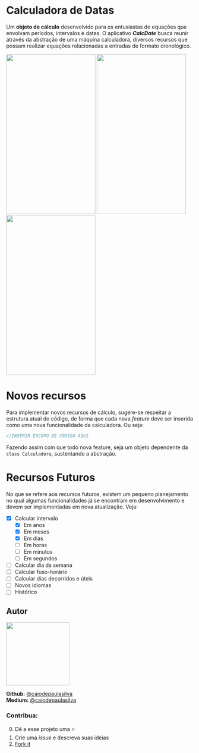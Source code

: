 # Calculadora de Datas

Um **objeto de cálculo** desenvolvido para os entusiastas de equações que envolvam períodos, intervalos e datas. O aplicativo ***CalcDate*** busca reunir através da abstração de uma máquina calculadora, diversos recursos que possam realizar equações relacionadas a entradas  de formato cronológico.

<img src="https://lh3.googleusercontent.com/suJxieUtfgv0ycInep4KhoR84E5sXcytjmF9j-VeU7v8OAktR555oD5iLgEhzZYPxQ_1tzBltVZh7t-quDVmpNUoN9EqnuEFtMWW49lEI2ibAl9cxrQrFqad_hIwG9cZtVH4XlK2QUOKoj3fRFY7aduNGcgO3OaqEh0yrIsTyZOMCGNnpFS91KtKWUU-Em-PGrJAZQX62B6ShRHCZhkN5FxCqyi_BxX5n2vBAwJbKJzC4lFM5-o2BKd2BzisYyf9nw4SqLUdun7_wvkEVhLV69LFXkWzxY0JyGDsf14y0VrRpPWA1eBAfxti1KcohbZCnkWrtD0jS0ktHc-NC8nmG8oDEi4UG8JaxyCOFM4nBEFMbihEhUMZqqiFbeDWGAQj-EIM3DhhkbyUhAV1iGdbvcYfA8plILpUB9UMhcG2TmLESwhScZ8BDyb_nZUoDXCewNmEN-VtMEyp3qANicpZ2Nv4XQrNpj7Rx1rNOG-DCwPCcotiS9yCHNgcQ6-t2prMEtGB1I7h2x5y7zuneMwdvmC8ZwvXbMvgmBkYyb6hmS7XqDu0mdhMMU_F1RCuRDRjOqgTAijZl1OOWwwXezUed8L1cUY2wzhFy5SosGESXuK9bnAI372R4TTPmMtBspJl5q3ehGAoP9RC0an1bhGC8XGWRvgLk43kNF6QbKpdwBGGaIKgnaL-=w352-h626-no" width="240" height="430"> <img src="https://lh3.googleusercontent.com/RAvwodW9fYkqZZqSMB6Wr-vC-OKsi7GHjPoos33syF_eoFClTLXK9RT7YqpABBBFkt76fLaWfC-OYt2wcGvMyevweadKSRHvpfjg1Cnap3tYKvfLzIm0_FViU2f3rB-K5vtt3JXylMsZH1JVDfQuEuAti4DS0dgjqWDWBPKMCg_Wbah8gppMp49KeJZCmGtC2JEW6FpjCUAJK9FbE9vt7vWXuv66JiQQNz3Jog4-WmWuyKgt98wxC2EkXngHyhaN1rf3h9Kr-XIGmnhL5apNQG7vJvUFXDv8fL6qIllFZjHLTEVCnc4u5tFb79NNIpSeESLO41RoboIiTJ-jNeSNEJXjKnLHk4W7yrx5v9CCQ86wqIm9PdRJ-byKs9MUbhwEAOn4FqsfH_aUVvs6WajpAt9iFMW86kApzgn840g6B1Vduet224gnQJ-LlAD_XYMlh2xKut5M6U_XdzT93MYPYxsG6FStc2vxpn_S8kbefmY3Pm_8AUkJxjInoHzaqvoMDo5ZB1bjyhwCm-HhxwMuew2LjNtNchqJqB4UIAwHbTq9uov4BB-zYiyPpqmO9Om6E_qDXti3pyEzbqMV3XVVtOpXnsCqm3yUrzYPbs-LB__ONn8c_VH1RklRthk6uOHYTbgb9moMmkw8VTfbg4Qc_LtRYfT_6gosFMyDpN9t_3AMIdPZ_PjA=w352-h626-no" width="240" height="430">
<img src="https://lh3.googleusercontent.com/g2E5jHQLm-yC_SI5u5cHzZcQ0bR0NKvhs0wY6vkMTKgR-ocF4cZxXCUDfiNNBy5U1IMDqHELAbgiAhK8vC-dxA2u1DTIxK9t_6vC5FOWlEBuk4vf4_B8ZFX892udHyjwcFW_00RKzMvKGNoyQ5ftZIg3HDUqbpWN8necsO3ofFsuUJZnuxdsYruqqnrGJqWBminXAsOW34YWQKoVz76zwq5vtEmcDyaJVfSJ18Xt6XXyQqn7xA4R-l2L-pnsWlQyG7odTH0dn46G7xGhW1DBVco9cvob06m_G6Ed1yRNIvWbEjqq8nKsk3gcGJp3FjwK0Dsz5ZrBCQYxxuJrODW_gXmgGX15YpzIcgPhadY7TC7utPC9nKijwYoTltb__EreMYUSL2k0hyRz-i1TE27anIZY4XUKOkF_OQhXr3EJU18KQFoF6hI6PUDO4tzEI2YQ5Y4aq1_8UZIrm78VkbIPkdIxzqMmjs-kTPful0NTdnpf20paJUpPUCCOvCiXarNa-GoMcLFQ7q0wxWQsZSxjjHBZUgMceNzPAVG7T5B4HEZfdvScwmcAifN5v_KxJJt9Oq3muOfJlxybeDqJ3Hmr0H0Q6Nxnz7EKlv3-9KjQ68_0dTdW89DpujuNUiarPQwQNe8BKBTXjlyyJxG1KoswmjOmV3XZhqslEGKZds0Jmk8gjuXPKULR=w352-h626-no" width="240" height="430">

# Novos recursos
Para implementar novos recursos de cálculo, sugere-se respeitar a estrutura atual do código, de forma que cada nova _feature_ deve ser inserida como uma nova funcionalidade da calculadora. Ou seja:

  ```dart
//INSERIR ESCOPO DE CÓDIGO AQUI
```
Fazendo assim com que todo nova feature, seja um objeto dependente da   `class Calculadora`, sustentando a abstração.

# Recursos Futuros
No que se refere aos recursos futuros, existem um pequeno planejamento no qual algumas funcionalidades já se encontram em desenvolvimento e devem ser implementadas em nova atualização. Veja:

- [x] Calcular intervalo
     - [x] Em anos
     - [x] Em meses
     - [x] Em dias
     - [ ] Em horas
     - [ ] Em minutos
     - [ ] Em segundos
- [ ] Calcular dia da semana
- [ ] Calcular fuso-horário
- [ ] Calcular dias decorridos e úteis
- [ ] Novos idiomas
- [ ] Histórico

## Autor
<img src= "https://avatars3.githubusercontent.com/u/36136627?s=400&v=4" width="170" height="170">

**Github:** [@caiodepaulasilva](https://github.com/caiodepaulasilva) <br>
**Medium:** [@caiodepaulasilva](https://medium.com/@caiodepaulasilva)

### Contribua:

0.  Dê a esse projeto uma  ⭐️
1.  Crie uma _issue_ e descreva suas ideias
2. [Fork it](https://github.com/caiodepaulasilva/calcDate/fork)
